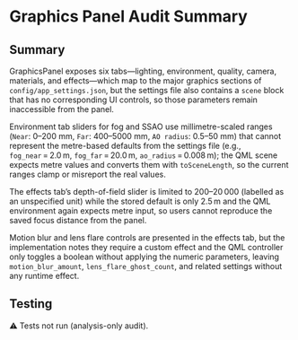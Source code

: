 # Graphics Panel Audit Summary

## Summary

GraphicsPanel exposes six tabs—lighting, environment, quality, camera, materials, and effects—which map to the major graphics sections of `config/app_settings.json`, but the settings file also contains a `scene` block that has no corresponding UI controls, so those parameters remain inaccessible from the panel.

Environment tab sliders for fog and SSAO use millimetre-scaled ranges (`Near`: 0–200 mm, `Far`: 400–5000 mm, `AO radius`: 0.5–50 mm) that cannot represent the metre-based defaults from the settings file (e.g., `fog_near` = 2.0 m, `fog_far` = 20.0 m, `ao_radius` = 0.008 m); the QML scene expects metre values and converts them with `toSceneLength`, so the current ranges clamp or misreport the real values.

The effects tab’s depth-of-field slider is limited to 200–20 000 (labelled as an unspecified unit) while the stored default is only 2.5 m and the QML environment again expects metre input, so users cannot reproduce the saved focus distance from the panel.

Motion blur and lens flare controls are presented in the effects tab, but the implementation notes they require a custom effect and the QML controller only toggles a boolean without applying the numeric parameters, leaving `motion_blur_amount`, `lens_flare_ghost_count`, and related settings without any runtime effect.

## Testing

⚠️ Tests not run (analysis-only audit).
